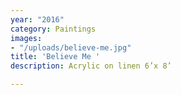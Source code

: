 ```yaml
---
year: "2016"
category: Paintings
images:
- "/uploads/believe-me.jpg"
title: 'Believe Me '
description: Acrylic on linen 6’x 8’

---
```

